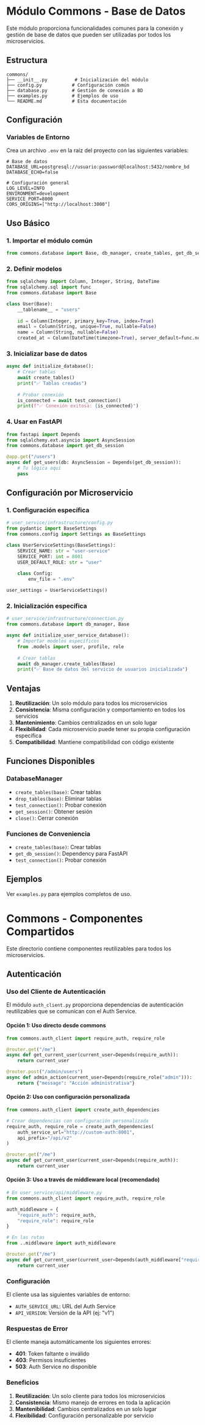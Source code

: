 # Módulo Commons - Base de Datos

Este módulo proporciona funcionalidades comunes para la conexión y gestión de base de datos que pueden ser utilizadas por todos los microservicios.

## Estructura

```
commons/
├── __init__.py          # Inicialización del módulo
├── config.py           # Configuración común
├── database.py         # Gestión de conexión a BD
├── examples.py         # Ejemplos de uso
└── README.md           # Esta documentación
```

## Configuración

### Variables de Entorno

Crea un archivo `.env` en la raíz del proyecto con las siguientes variables:

```env
# Base de datos
DATABASE_URL=postgresql://usuario:password@localhost:5432/nombre_bd
DATABASE_ECHO=false

# Configuración general
LOG_LEVEL=INFO
ENVIRONMENT=development
SERVICE_PORT=8000
CORS_ORIGINS=["http://localhost:3000"]
```

## Uso Básico

### 1. Importar el módulo común

```python
from commons.database import Base, db_manager, create_tables, get_db_session
```

### 2. Definir modelos

```python
from sqlalchemy import Column, Integer, String, DateTime
from sqlalchemy.sql import func
from commons.database import Base

class User(Base):
    __tablename__ = "users"
    
    id = Column(Integer, primary_key=True, index=True)
    email = Column(String, unique=True, nullable=False)
    name = Column(String, nullable=False)
    created_at = Column(DateTime(timezone=True), server_default=func.now())
```

### 3. Inicializar base de datos

```python
async def initialize_database():
    # Crear tablas
    await create_tables()
    print("✅ Tablas creadas")
    
    # Probar conexión
    is_connected = await test_connection()
    print(f"✅ Conexión exitosa: {is_connected}")
```

### 4. Usar en FastAPI

```python
from fastapi import Depends
from sqlalchemy.ext.asyncio import AsyncSession
from commons.database import get_db_session

@app.get("/users")
async def get_users(db: AsyncSession = Depends(get_db_session)):
    # Tu lógica aquí
    pass
```

## Configuración por Microservicio

### 1. Configuración específica

```python
# user_service/infrastructure/config.py
from pydantic import BaseSettings
from commons.config import Settings as BaseSettings

class UserServiceSettings(BaseSettings):
    SERVICE_NAME: str = "user-service"
    SERVICE_PORT: int = 8001
    USER_DEFAULT_ROLE: str = "user"
    
    class Config:
        env_file = ".env"

user_settings = UserServiceSettings()
```

### 2. Inicialización específica

```python
# user_service/infrastructure/connection.py
from commons.database import db_manager, Base

async def initialize_user_service_database():
    # Importar modelos específicos
    from .models import user, profile, role
    
    # Crear tablas
    await db_manager.create_tables(Base)
    print("✅ Base de datos del servicio de usuarios inicializada")
```

## Ventajas

1. **Reutilización**: Un solo módulo para todos los microservicios
2. **Consistencia**: Misma configuración y comportamiento en todos los servicios
3. **Mantenimiento**: Cambios centralizados en un solo lugar
4. **Flexibilidad**: Cada microservicio puede tener su propia configuración específica
5. **Compatibilidad**: Mantiene compatibilidad con código existente

## Funciones Disponibles

### DatabaseManager

- `create_tables(base)`: Crear tablas
- `drop_tables(base)`: Eliminar tablas
- `test_connection()`: Probar conexión
- `get_session()`: Obtener sesión
- `close()`: Cerrar conexión

### Funciones de Conveniencia

- `create_tables(base)`: Crear tablas
- `get_db_session()`: Dependency para FastAPI
- `test_connection()`: Probar conexión

## Ejemplos

Ver `examples.py` para ejemplos completos de uso.

# Commons - Componentes Compartidos

Este directorio contiene componentes reutilizables para todos los microservicios.

## Autenticación

### Uso del Cliente de Autenticación

El módulo `auth_client.py` proporciona dependencias de autenticación reutilizables que se comunican con el Auth Service.

#### Opción 1: Uso directo desde commons

```python
from commons.auth_client import require_auth, require_role

@router.get("/me")
async def get_current_user(current_user=Depends(require_auth)):
    return current_user

@router.post("/admin/users")
async def admin_action(current_user=Depends(require_role("admin"))):
    return {"message": "Acción administrativa"}
```

#### Opción 2: Uso con configuración personalizada

```python
from commons.auth_client import create_auth_dependencies

# Crear dependencias con configuración personalizada
require_auth, require_role = create_auth_dependencies(
    auth_service_url="http://custom-auth:8001",
    api_prefix="/api/v2"
)

@router.get("/me")
async def get_current_user(current_user=Depends(require_auth)):
    return current_user
```

#### Opción 3: Uso a través de middleware local (recomendado)

```python
# En user_service/api/middleware.py
from commons.auth_client import require_auth, require_role

auth_middleware = {
    "require_auth": require_auth,
    "require_role": require_role
}

# En las rutas
from ..middleware import auth_middleware

@router.get("/me")
async def get_current_user(current_user=Depends(auth_middleware["require_auth"])):
    return current_user
```

### Configuración

El cliente usa las siguientes variables de entorno:
- `AUTH_SERVICE_URL`: URL del Auth Service
- `API_VERSION`: Versión de la API (ej: "v1")

### Respuestas de Error

El cliente maneja automáticamente los siguientes errores:
- **401**: Token faltante o inválido
- **403**: Permisos insuficientes
- **503**: Auth Service no disponible

### Beneficios

1. **Reutilización**: Un solo cliente para todos los microservicios
2. **Consistencia**: Mismo manejo de errores en toda la aplicación
3. **Mantenibilidad**: Cambios centralizados en un solo lugar
4. **Flexibilidad**: Configuración personalizable por servicio 